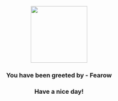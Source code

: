 <p align="center">
            <img src="https://raw.githubusercontent.com/PokeAPI/sprites/master/sprites/pokemon/22.png" width="150" height="150">
          </p>
          <h3 align="center">You have been greeted by - <b>Fearow</b></h3>
          <h3 align="center">Have a nice day!</h3>
        